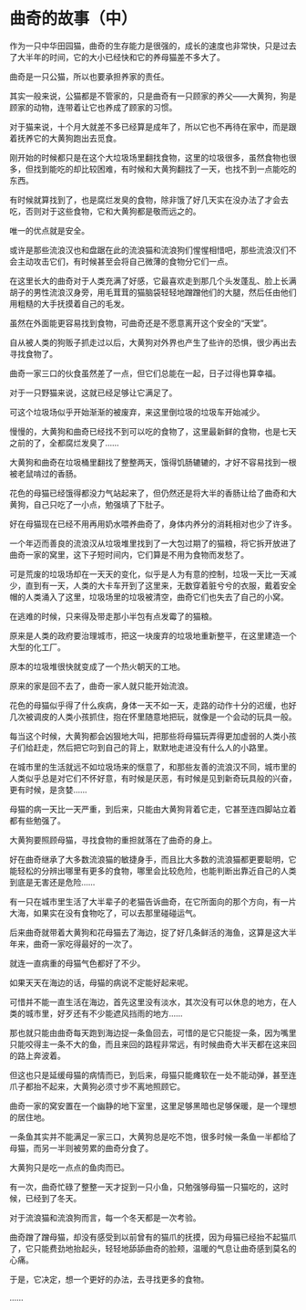 # 曲奇的故事（中）

作为一只中华田园猫，曲奇的生存能力是很强的，成长的速度也非常快，只是过去了大半年的时间，它的大小已经快和它的养母猫差不多大了。

曲奇是一只公猫，所以也要承担养家的责任。

其实一般来说，公猫都是不管家的，只是曲奇有一只顾家的养父——大黄狗，狗是顾家的动物，连带着让它也养成了顾家的习惯。

对于猫来说，十个月大就差不多已经算是成年了，所以它也不再待在家中，而是跟着抚养它的大黄狗跑出去觅食。

刚开始的时候都只是在这个大垃圾场里翻找食物，这里的垃圾很多，虽然食物也很多，但找到能吃的却比较困难，有时候和大黄狗翻找了一天，也找不到一点能吃的东西。

有时候就算找到了，也是腐烂发臭的食物，除非饿了好几天实在没办法了才会去吃，否则对于这些食物，它和大黄狗都是敬而远之的。

唯一的优点就是安全。

或许是那些流浪汉也和盘踞在此的流浪猫和流浪狗们惺惺相惜吧，那些流浪汉们不会主动攻击它们，有时候甚至会将自己微薄的食物分它们一点。

在这里长大的曲奇对于人类充满了好感，它最喜欢走到那几个头发蓬乱、脸上长满胡子的男性流浪汉身旁，用毛茸茸的猫脑袋轻轻地蹭蹭他们的大腿，然后任由他们用粗糙的大手抚摸着自己的毛发。

虽然在外面能更容易找到食物，可曲奇还是不愿意离开这个安全的“天堂”。

自从被人类的狗贩子抓走过以后，大黄狗对外界也产生了些许的恐惧，很少再出去寻找食物了。

曲奇一家三口的伙食虽然差了一点，但它们总能在一起，日子过得也算幸福。

对于一只野猫来说，这就已经足够让它满足了。

可这个垃圾场似乎开始渐渐的被废弃，来这里倒垃圾的垃圾车开始减少。

慢慢的，大黄狗和曲奇已经找不到可以吃的食物了，这里最新鲜的食物，也是七天之前的了，全都腐烂发臭了……

大黄狗和曲奇在垃圾桶里翻找了整整两天，饿得饥肠辘辘的，才好不容易找到一根被老鼠啃过的香肠。

花色的母猫已经饿得都没力气站起来了，但仍然还是将大半的香肠让给了曲奇和大黄狗，自己只吃了一小点，勉强填了下肚子。

好在母猫现在已经不用再用奶水喂养曲奇了，身体内养分的消耗相对也少了许多。

一个年迈而善良的流浪汉从垃圾堆里找到了一大包过期了的猫粮，将它拆开放进了曲奇一家的窝里，这下子短时间内，它们算是不用为食物而发愁了。

可是荒废的垃圾场却在一天天的变化，似乎是人为有意的控制，垃圾一天比一天减少，直到有一天，人类的大卡车开到了这里来，无数穿着脏兮兮的衣服，戴着安全帽的人类涌入了这里，垃圾场里的垃圾被清空，曲奇它们也失去了自己的小窝。

在逃难的时候，只来得及带走那小半包有点发霉了的猫粮。

原来是人类的政府要治理城市，把这一块废弃的垃圾地重新整平，在这里建造一个大型的化工厂。

原本的垃圾堆很快就变成了一个热火朝天的工地。

原来的家是回不去了，曲奇一家人就只能开始流浪。

花色的母猫似乎得了什么疾病，身体一天不如一天，走路的动作十分的迟缓，也好几次被调皮的人类小孩抓住，抱在怀里随意地把玩，就像是一个会动的玩具一般。

每当这个时候，大黄狗都会凶狠地大叫，把那些将母猫玩弄得更加虚弱的人类小孩子们给赶走，然后把它叼到自己的背上，默默地走进没有什么人的小路里。

在城市里的生活就远不如垃圾场来的惬意了，和那些友善的流浪汉不同，城市里的人类似乎总是对它们不怀好意，有时候是厌恶，有时候是见到新奇玩具般的兴奋，更有时候，是贪婪……

母猫的病一天比一天严重，到后来，只能由大黄狗背着它走，它甚至连四脚站立着都有些勉强了。

大黄狗要照顾母猫，寻找食物的重担就落在了曲奇的身上。

好在曲奇继承了大多数流浪猫的敏捷身手，而且比大多数的流浪猫都更要聪明，它能轻松的分辨出哪里有更多的食物，哪里会比较危险，也能判断出靠近自己的人类到底是无害还是危险……

有一只在城市里生活了大半辈子的老猫告诉曲奇，在它所面向的那个方向，有一片大海，如果实在没有食物吃了，可以去那里碰碰运气。

后来曲奇就带着大黄狗和花母猫去了海边，捉了好几条鲜活的海鱼，这算是这大半年来，曲奇一家吃得最好的一次了。

就连一直病重的母猫气色都好了不少。

如果天天在海边的话，母猫的病说不定能好起来呢。

可惜并不能一直生活在海边，首先这里没有淡水，其次没有可以休息的地方，在人类的城市里，好歹还有不少能遮风挡雨的地方……

那也就只能由曲奇每天跑到海边捉一条鱼回去，可惜的是它只能捉一条，因为嘴里只能咬得主一条不大的鱼，而且来回的路程非常远，有时候曲奇大半天都在这来回的路上奔波着。

但这也只是延缓母猫的病情而已，到后来，母猫只能瘫软在一处不能动弹，甚至连爪子都抬不起来，大黄狗必须寸步不离地照顾它。

曲奇一家的窝安置在一个幽静的地下室里，这里足够黑暗也足够保暖，是一个理想的居住地。

一条鱼其实并不能满足一家三口，大黄狗总是吃不饱，很多时候一条鱼一半都给了母猫，而另一半则被劳累的曲奇分食了。

大黄狗只是吃一点点的鱼肉而已。

有一次，曲奇忙碌了整整一天才捉到一只小鱼，只勉强够母猫一只猫吃的，这时候，已经到了冬天。

对于流浪猫和流浪狗而言，每一个冬天都是一次考验。

曲奇蹭了蹭母猫，却没有感受到以前曾有的猫爪的抚摸，因为母猫已经抬不起猫爪了，它只能费劲地抬起头，轻轻地舔舔曲奇的脸颊，温暖的气息让曲奇感到莫名的心痛。

于是，它决定，想一个更好的办法，去寻找更多的食物。

……
